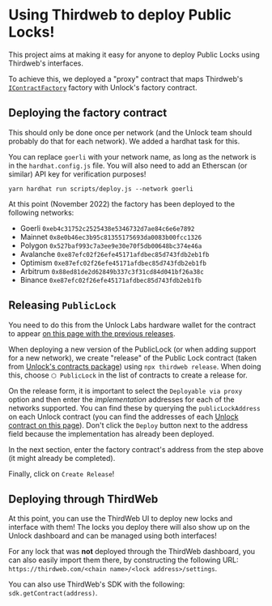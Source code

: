 # Using Thirdweb to deploy Public Locks!

This project aims at making it easy for anyone to deploy Public Locks using Thirdweb's interfaces.

To achieve this, we deployed a "proxy" contract that maps Thirdweb's [`IContractFactory`](https://portal.thirdweb.com/contracts/IContractFactory) factory with Unlock's factory contract.

## Deploying the factory contract

This should only be done once per network (and the Unlock team should probably do that for each network). We added a hardhat task for this.

You can replace `goerli` with your network name, as long as the network is in the `hardhat.config.js` file. You will also need to add an Etherscan (or similar) API key for verification purposes!

```shell
yarn hardhat run scripts/deploy.js --network goerli
```

At this point (November 2022) the factory has been deployed to the following networks:

- Goerli `0xeb4c31752c2525438e5346732d7ae84c6e6e7892`
- Mainnet `0x8e0b46ec3b95c81355175693da0083b00fcc1326`
- Polygon `0x527baf993c7a3ee9e30e70f5db00648bc374e46a`
- Avalanche `0xe87efc02f26efe45171afdbec85d743fdb2eb1fb`
- Optimism `0xe87efc02f26efe45171afdbec85d743fdb2eb1fb`
- Arbitrum `0x88ed81de2d62849b337c3f31cd84d041bf26a38c`
- Binance `0xe87efc02f26efe45171afdbec85d743fdb2eb1fb`

## Releasing `PublicLock`

You need to do this from the Unlock Labs hardware wallet for the contract to appear [on this page with the previous releases](https://thirdweb.com/unlock-protocol.eth).

When deploying a new version of the PublicLock (or when adding support for a new network), we create "release" of the Public Lock contract (taken from [Unlock's contracts package](https://github.com/unlock-protocol/unlock/tree/master/packages/contracts)) using `npx thirdweb release`. When doing this, choose `⬡ PublicLock` in the list of contracts to create a release for.

On the release form, it is important to select the `Deployable via proxy` option and then enter the _implementation_ addresses for each of the networks supported. You can find these by querying the `publicLockAddress` on each Unlock contract (you can find the addresses of each [Unlock contract on this page](https://docs.unlock-protocol.com/core-protocol/unlock/networks)). Don't click the `Deploy` button next to the address field because the implementation has already been deployed.

In the next section, enter the factory contract's address from the step above (it might already be completed).

Finally, click on `Create Release`!

## Deploying through ThirdWeb

At this point, you can use the ThirdWeb UI to deploy new locks and interface with them! The locks you deploy there will also show up on the Unlock dashboard and can be managed using both interfaces!

For any lock that was **not** deployed through the ThirdWeb dashboard, you can also easily import them there, by constructing the following URL: `https://thirdweb.com/<chain name>/<lock address>/settings`.

You can also use ThirdWeb's SDK with the following: `sdk.getContract(address)`.
